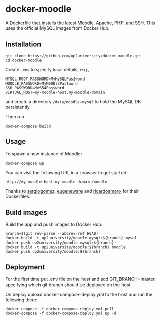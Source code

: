 docker-moodle
=============

A Dockerfile that installs the latest Moodle, Apache, PHP, and SSH. This uses the official MySQL images from Docker Hub.

## Installation

```
git clone https://github.com/up2university/docker-moodle.git
cd docker-moodle
```

Create ```.env``` to specify local details, e.g.,

```
MYSQL_ROOT_PASSWORD=MyMy5QLPas$word
MOODLE_PASSWORD=MyM00Dl3Pas$word
SSH_PASSWORD=MyS54Pas$word
VIRTUAL_HOST=my-moodle-host.my-moodle-domain
```

and create a directory ```/data/moodle-mysql``` to hold the MySQL DB persistently.

Then run

```
docker-compose build
```

## Usage

To spawn a new instance of Moodle:

```
docker-compose up
```

You can visit the following URL in a browser to get started:

```
http://my-moodle-host.my-moodle-domain/moodle
```

Thanks to [sergiogomez](https://github.com/sergiogomez), [eugeneware](https://github.com/eugeneware) and [ricardoamaro](https://github.com/ricardoamaro) for their Dockerfiles.

## Build images

Build the app and push images to Docker Hub:

```
branch=$(git rev-parse --abbrev-ref HEAD)
docker build -t up2university/moodle-mysql:${branch} mysql
docker push up2university/moodle-mysql:${branch}
docker build -t up2university/moodle:${branch} moodle
docker push up2university/moodle:${branch}
```

## Deployment

For the first time put .env file on the host and add GIT_BRANCH=master, specifying which git branch should be deployed on the host.

On deploy upload docker-compose-deploy.yml to the host and run the following there:

```
docker-compose -f docker-compose-deploy.yml pull
docker-compose -f docker-compose-deploy.yml up -d
```

